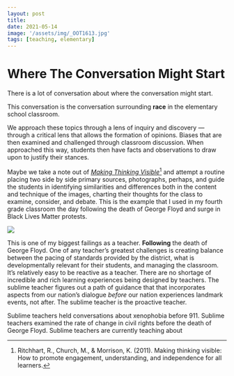 ```yaml
---
layout: post
title: 
date: 2021-05-14
image: '/assets/img/_OOT1613.jpg'
tags: [teaching, elementary]
---
```

# Where The Conversation Might Start

There is a lot of conversation about where the conversation might start.

This conversation is the conversation surrounding **race** in the elementary school classroom. 

We approach these topics through a lens of inquiry and discovery — through a critical lens that allows the formation of opinions. Biases that are then examined and challenged through classroom discussion. When approached this way, students then have facts and observations to draw upon to justify their stances.

Maybe we take a note out of _[Making Thinking Visible](https://www.amazon.com/Making-Thinking-Visible-Understanding-Independence/dp/047091551X/ref=sr_1_1?dchild=1&keywords=Making+thinking+visible&qid=1620934541&sr=8-1)_[^1] and attempt a routine placing two side by side primary sources, photographs, perhaps, and guide the students in identifying similarities and differences both in the content and technique of the images, charting their thoughts for the class to examine, consider, and debate. This is the example that I used in my fourth grade classroom the day following the death of George Floyd and surge in Black Lives Matter protests. 

![]({{site.baseurl}}/assets/img/samedifferent.jpg)

This is one of my biggest failings as a teacher. **Following** the death of George Floyd. One of any teacher’s greatest challenges is creating balance between the pacing of standards provided by the district, what is developmentally relevant for their students, and managing the classroom. It’s relatively easy to be reactive as a teacher. There are no shortage of incredible and rich learning experiences being designed by teachers. The sublime teacher figures out a path of guidance that that incorporates aspects from our nation’s dialogue _before_ our nation experiences landmark events, not after. The sublime teacher is the proactive teacher.

Sublime teachers held conversations about xenophobia before 911. Sublime teachers examined the rate of change in civil rights before the death of George Floyd. Sublime teachers are currently teaching about 

[^1]:	Ritchhart, R., Church, M., & Morrison, K. (2011). Making thinking visible: How to promote engagement, understanding, and independence for all learners.
